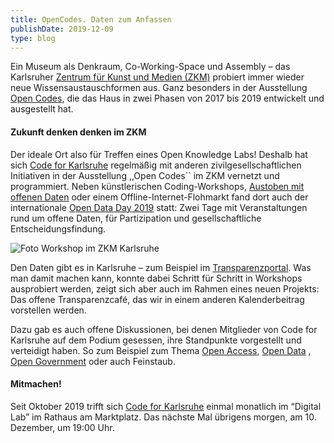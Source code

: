 ```yaml
---
title: OpenCodes. Daten zum Anfassen
publishDate: 2019-12-09
type: blog
---
```


Ein Museum als Denkraum, Co-Working-Space und Assembly – das Karlsruher [Zentrum für Kunst und Medien (ZKM)](https://zkm.de) probiert immer wieder neue Wissensaustauschformen aus.
Ganz besonders in der Ausstellung [Open Codes](https://zkm.de/de/ausstellung/2017/10/open-codes), die das Haus in zwei Phasen von 2017 bis 2019 entwickelt und ausgestellt hat. 

#### Zukunft denken denken im ZKM
Der ideale Ort also für Treffen eines Open Knowledge Labs! Deshalb hat sich [Code for Karlsruhe](https://codefor.de/karlsruhe/) regelmäßig mit anderen zivilgesellschaftlichen Initiativen in der Ausstellung ,,Open Codes`` im ZKM vernetzt und programmiert.
Neben künstlerischen Coding-Workshops, [Austoben mit offenen Daten](https://zkm.de/de/veranstaltung/2018/01/citizens-knowledge-lab) oder einem Offline-Internet-Flohmarkt fand dort auch der internationale [Open Data Day 2019](https://zkm.de/de/veranstaltung/2019/03/open-data-day) statt: Zwei Tage mit Veranstaltungen rund um offene Daten, für Partizipation und gesellschaftliche Entscheidungsfindung.

![Foto Workshop im ZKM Karlsruhe](https://dev.codefor.de/advent19/09_zkm-karlsruhe.jpg)

Den Daten gibt es in Karlsruhe – zum Beispiel im [Transparenzportal](https://transparenz.karlsruhe.de/). Was man damit machen kann, konnte dabei Schritt für Schritt in Workshops ausprobiert werden, zeigt sich aber auch im Rahmen eines neuen Projekts: Das offene Transparenzcafé, das wir in einem anderen Kalenderbeitrag vorstellen werden.

Dazu gab es auch offene Diskussionen, bei denen Mitglieder von Code for Karlsruhe auf dem Podium gesessen, ihre Standpunkte vorgestellt und verteidigt haben. So zum Beispiel zum Thema [Open Access](https://zkm.de/de/veranstaltung/2019/01/open-discussion-was-ist-open-access), [Open Data](https://zkm.de/de/veranstaltung/2018/10/open-discussion-was-ist-open-data) , [Open Government](https://zkm.de/de/veranstaltung/2018/03/open-government) oder auch Feinstaub.

#### Mitmachen!
Seit Oktober 2019 trifft sich [Code for Karlsruhe](https://codefor.de/karlsruhe/) einmal monatlich im “Digital Lab” im Rathaus am Marktplatz. Das nächste Mal übrigens morgen, am 10. Dezember, um 19:00 Uhr. 
